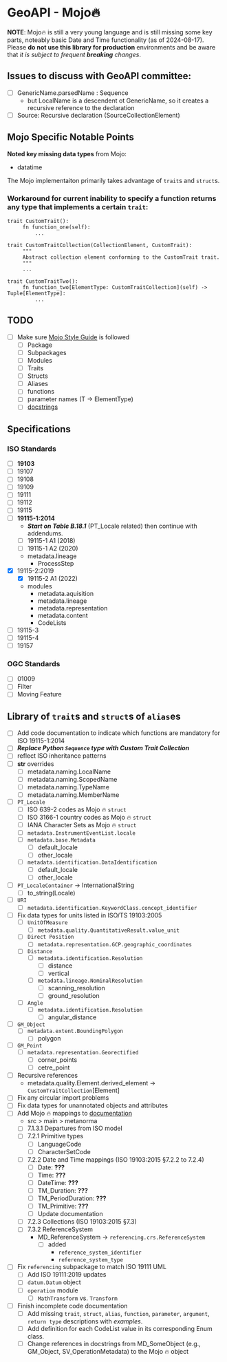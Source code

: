 # GeoAPI - Mojo🔥
**NOTE**: Mojo🔥 is still a very young language and is still missing some key parts, noteably basic Date and Time functionality (as of 2024-08-17). Please **do not use this library for production** environments and be aware that *it is subject to frequent **breaking** changes*.

## Issues to discuss with GeoAPI committee:
- [ ] GenericName.parsedName : Sequence<LocalName>
    - but LocalName is a descendent ot GenericName, so it creates a recursive reference to the declaration
- [ ] Source: Recursive declaration (SourceCollectionElement)
 
## Mojo Specific Notable Points
**Noted key missing data types** from Mojo:
- datatime

The Mojo implementaiton primarily takes advantage of `trait`s and `struct`s.

### Workaround for current inability to specify a function returns any type that implements a certain `trait`:
```mojo
trait CustomTrait():
     fn function_one(self):
         ...

trait CustomTraitCollection(CollectionElement, CustomTrait):
     """
     Abstract collection element conforming to the CustomTrait trait.
     """
     ...

trait CustomTraitTwo():
     fn function_two[ElementType: CustomTraitCollection](self) -> Tuple[ElementType]:
         ...
```

## TODO
- [ ] Make sure [Mojo Style Guide](https://github.com/modularml/mojo/blob/nightly/stdlib/docs/style-guide.md) is followed
    - [ ] Package
    - [ ] Subpackages
    - [ ] Modules
    - [ ] Traits
    - [ ] Structs
    - [ ] Aliases
    - [ ] functions
    - [ ] parameter names (T -> ElementType)
    - [ ] [docstrings](https://github.com/modularml/mojo/blob/nightly/stdlib/docs/docstring-style-guide.md)
## Specifications
### ISO Standards
- [ ] **19103**
- [ ] 19107
- [ ] 19108
- [ ] 19109
- [ ] 19111
- [ ] 19112
- [ ] 19115
- [ ] **19115-1:2014**
    - ***Start on Table B.18.1*** (PT_Locale related) then continue with addendums.
    - [ ] 19115-1 A1 (2018)
    - [ ] 19115-1 A2 (2020)
    - metadata.lineage
        - ProcessStep
- [x] 19115-2:2019
    - [x] 19115-2 A1 (2022)
    - modules
        - metadata.aquisition
        - metadata.lineage
        - metadata.representation
        - metadata.content
        - CodeLists
- [ ] 19115-3
- [ ] 19115-4
- [ ] 19157
### OGC Standards
- [ ] 01009
- [ ] Filter
- [ ] Moving Feature

## Library of `trait`s and `struct`s of `alias`es
- [ ] Add code documentation to indicate which functions are mandatory for ISO 19115-1:2014
- [ ] ***Replace Python `Sequence` type with Custom Trait Collection***
- [ ] reflect ISO inheritance patterns
- [ ] __str__ overrides
    - [ ] metadata.naming.LocalName
    - [ ] metadata.naming.ScopedName
    - [ ] metadata.naming.TypeName
    - [ ] metadata.naming.MemberName
- [ ] `PT_Locale`
    - [ ] ISO 639-2 codes as Mojo 🔥 `struct`
    - [ ] ISO 3166-1 country codes as Mojo 🔥 `struct`
    - [ ] IANA Character Sets as Mojo 🔥 `struct`
    - [ ] `metadata.InstrumentEventList.locale`
    - [ ] `metadata.base.Metadata`
        - [ ] default_locale
        - [ ] other_locale
    - [ ] `metadata.identification.DataIdentification`
        - [ ] default_locale
        - [ ] other_locale
- [ ] `PT_LocaleContainer` -> InternationalString
    - [ ] to_string(Locale)
- [ ] `URI`
    - [ ] `metadata.identification.KeywordClass.concept_identifier`
- [ ] Fix data types for units listed in ISO/TS 19103:2005
    - [ ] `UnitOfMeasure`
        - [ ] `metadata.quality.QuantitativeResult.value_unit`
    - [ ] `Direct Position`
        - [ ] `metadata.representation.GCP.geographic_coordinates`
    - [ ] `Distance`
        - [ ] `metadata.identification.Resolution`
            - [ ] distance
            - [ ] vertical
        - [ ] `metadata.lineage.NominalResolution`
            - [ ] scanning_resolution
            - [ ] ground_resolution
    - [ ] `Angle`
        - [ ] `metadata.identification.Resolution`
            - [ ] angular_distance
- [ ] `GM_Object`
     - [ ] `metadata.extent.BoundingPolygon`
        - [ ] polygon
- [ ] `GM_Point`
    - [ ] `metadata.representation.Georectified`
        - [ ] corner_points
        - [ ] cetre_point
- [ ] Recursive references
    - metadata.quality.Element.derived_element -> `CustomTraitCollection`[Element]
- [ ] Fix any circular import problems
- [ ] Fix data types for unannotated objects and attributes
- [ ] Add Mojo 🔥 mappings to [documentation](https://www.metanorma.org/author/ogc/)
    - src > main > metanorma
    - [ ] 7.1.3.1 Departures from ISO model
    - [ ] 7.2.1 Primitive types
        - [ ] LanguageCode
        - [ ] CharacterSetCode
    - [ ] 7.2.2 Date and Time mappings (ISO 19103:2015 §7.2.2 to 7.2.4)
        - [ ] Date: **???**
        - [ ] Time: **???**
        - [ ] DateTime: **???**
        - [ ] TM_Duration: **???**
        - [ ] TM_PeriodDuration: **???**
        - [ ] TM_Primitive: **???**
        - [ ] Update documentation
    - [ ] 7.2.3 Collections  (ISO 19103:2015 §7.3)
    - [ ] 7.3.2 ReferenceSystem
        - MD_ReferenceSystem -> `referencing.crs.ReferenceSystem`
            - [ ] added
                - `reference_system_identifier`
                - `reference_system_type`
- [ ] Fix `referencing` subpackage to match ISO 19111 UML
    - [ ] Add ISO 19111:2019 updates
    - [ ] `datum.Datum` object
    - [ ] `operation` module
        - [ ] `MathTransform` vs. `Transform`
- [ ] Finish incomplete code documentation
    - [ ] Add missing `trait`, `struct`, `alias`, `function`, `parameter`, `argument`, `return type` descriptions with *examples*.
    - [ ] Add definition for each CodeList value in its corresponding Enum class.
    - [ ] Change references in docstrings from MD_SomeObject (e.g., GM_Object, SV_OperationMetadata) to the Mojo 🔥 object
